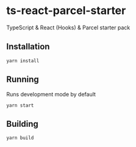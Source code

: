 # ts-react-parcel-starter

TypeScript & React (Hooks) & Parcel starter pack

## Installation

```
yarn install
```

## Running

Runs development mode by default

```
yarn start
```

## Building

```
yarn build
```
